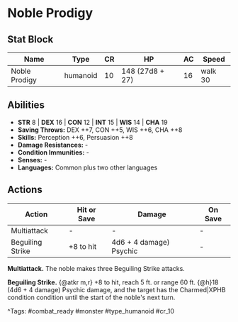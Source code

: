 # Noble Prodigy

## Stat Block

| Name | Type | CR | HP | AC | Speed |
|------|------|----|----|----|-------|
| Noble Prodigy | humanoid | 10 | 148 (27d8 + 27) | 16 | walk 30 |

## Abilities

- **STR** 8 | **DEX** 16 | **CON** 12 | **INT** 15 | **WIS** 14 | **CHA** 19
- **Saving Throws:** DEX ++7, CON ++5, WIS ++6, CHA ++8  
- **Skills:** Perception ++6, Persuasion ++8  
- **Damage Resistances:** -  
- **Condition Immunities:** -  
- **Senses:** -  
- **Languages:** Common plus two other languages


## Actions

| Action | Hit or Save | Damage | On Save |
|--------|--------------|--------|----------|
| Multiattack | - | - | - |
| Beguiling Strike | +8 to hit | 4d6 + 4 damage) Psychic | - |

**Multiattack.** The noble makes three Beguiling Strike attacks.

**Beguiling Strike.** {@atkr m,r} +8 to hit, reach 5 ft. or range 60 ft. {@h}18 (4d6 + 4 damage) Psychic damage, and the target has the Charmed|XPHB condition condition until the start of the noble's next turn.


^Tags: #combat_ready #monster #type_humanoid #cr_10